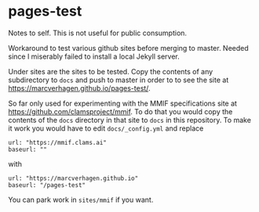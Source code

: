 # pages-test

Notes to self. This is not useful for public consumption.

Workaround to test various github sites before merging to master. Needed since I miserably failed to install a local Jekyll server.

Under sites are the sites to be tested. Copy the contents of any subdirectory to `docs` and push to master in order to to see the site at https://marcverhagen.github.io/pages-test/.

So far only used for experimenting with the MMIF specifications site at https://github.com/clamsproject/mmif. To do that you would copy the contents of the `docs` directory in that site to `docs` in this repository. To make it work you would have to edit `docs/_config.yml` and replace


```
url: "https://mmif.clams.ai"
baseurl: ""
```

with

```
url: "https://marcverhagen.github.io"
baseurl: "/pages-test"
```

You can park work in `sites/mmif` if you want.
